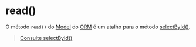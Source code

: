# read()

O método `read()` do [Model](#orm.model) do [ORM](#orm) é um atalho para o método [selectById()](#orm.model.method.selectById).

> [Consulte selectById()](#orm.model.method.selectById)